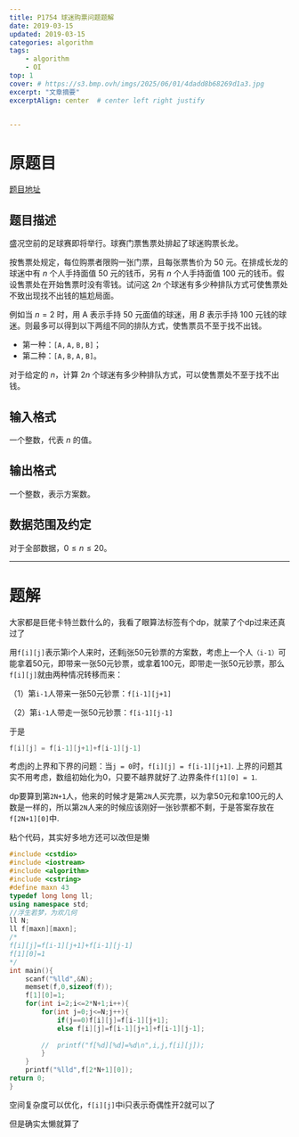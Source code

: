 ```yaml
---
title: P1754 球迷购票问题题解
date: 2019-03-15
updated: 2019-03-15
categories: algorithm
tags:
    - algorithm
    - OI
top: 1
cover: # https://s3.bmp.ovh/imgs/2025/06/01/4dadd8b68269d1a3.jpg
excerpt: "文章摘要"
excerptAlign: center  # center left right justify


---
```


# 原题目

[题目地址](https://www.luogu.com.cn/problem/P1754)

## 题目描述

盛况空前的足球赛即将举行。球赛门票售票处排起了球迷购票长龙。

按售票处规定，每位购票者限购一张门票，且每张票售价为 $50$ 元。在排成长龙的球迷中有 $n$ 个人手持面值 $50$ 元的钱币，另有 $n$ 个人手持面值 $100$ 元的钱币。假设售票处在开始售票时没有零钱。试问这 $2n$ 个球迷有多少种排队方式可使售票处不致出现找不出钱的尴尬局面。

例如当 $n=2$ 时，用 A 表示手持 $50$ 元面值的球迷，用 $B$ 表示手持 $100$ 元钱的球迷。则最多可以得到以下两组不同的排队方式，使售票员不至于找不出钱。


- 第一种：$\mathtt{[A,A,B,B]}$；
- 第二种：$\mathtt{[A,B,A,B]}$。

对于给定的 $n$，计算 $2n$ 个球迷有多少种排队方式，可以使售票处不至于找不出钱。

## 输入格式

一个整数，代表 $n$ 的值。

## 输出格式

一个整数，表示方案数。

## 数据范围及约定

对于全部数据，$0 \le n \le 20$。

-------------------------

# 题解

大家都是巨佬卡特兰数什么的，我看了眼算法标签有个dp，就蒙了个dp过来还真过了

用`f[i][j]`表示第i个人来时，还剩j张50元钞票的方案数，考虑上一个人`（i-1）`可能拿着50元，即带来一张50元钞票，或拿着100元，即带走一张50元钞票，那么`f[i][j]`就由两种情况转移而来：

（1）第`i-1`人带来一张50元钞票：`f[i-1][j+1]`

（2）第`i-1`人带走一张50元钞票：`f[i-1][j-1]`

于是
```C++
f[i][j] = f[i-1][j+1]+f[i-1][j-1]
```
考虑j的上界和下界的问题：当`j = 0`时，`f[i][j] = f[i-1][j+1]`. 上界的问题其实不用考虑，数组初始化为0，只要不越界就好了.边界条件`f[1][0] = 1`.

dp要算到第`2N+1`人，他来的时候才是第`2N`人买完票，以为拿50元和拿100元的人数是一样的，所以第`2N`人来的时候应该刚好一张钞票都不剩，于是答案存放在`f[2N+1][0]`中.

粘个代码，其实好多地方还可以改但是懒
```C++
#include <cstdio>
#include <iostream>
#include <algorithm>
#include <cstring>
#define maxn 43
typedef long long ll;
using namespace std;
//浮生若梦，为欢几何 
ll N;
ll f[maxn][maxn];
/*
f[i][j]=f[i-1][j+1]+f[i-1][j-1]
f[1][0]=1
*/
int main(){
	scanf("%lld",&N);
	memset(f,0,sizeof(f));
	f[1][0]=1;
	for(int i=2;i<=2*N+1;i++){
		for(int j=0;j<=N;j++){
			if(j==0)f[i][j]=f[i-1][j+1];
			else f[i][j]=f[i-1][j+1]+f[i-1][j-1];
		
		//	printf("f[%d][%d]=%d\n",i,j,f[i][j]);
		}
	}
	printf("%lld",f[2*N+1][0]);
return 0; 
}
```
空间复杂度可以优化，`f[i][j]`中i只表示奇偶性开2就可以了

但是确实太懒就算了